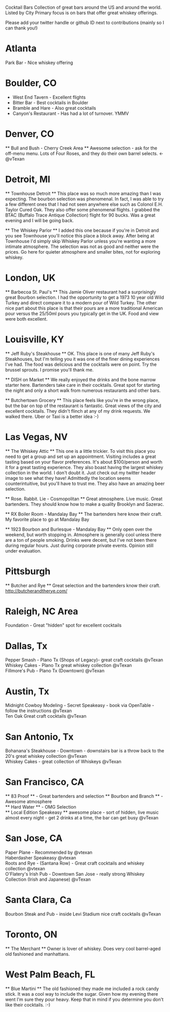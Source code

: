 Cocktail Bars
Collection of great bars around the US and around the world. Listed by City
Primary focus is on bars that offer great whiskey offerings.

Please add your twitter handle or github ID next to contributions (mainly so I can thank you!)

# Atlanta
Park Bar - Nice whiskey offering

# Boulder, CO
* West End Tavern - Excellent flights
* Bitter Bar - Best cocktails in Boulder
* Bramble and Hare - Also great cocktails
* Canyon's Restaurant - Has had a lot of turnover. YMMV

# Denver, CO  
** Bull and Bush - Cherry Creek Area **
Awesome selection - ask for the off-menu menu.  Lots of Four Roses, and they do their own barrel selects. <- @vTexan

# Detroit, MI
** Townhouse Detroit **
This place was so much more amazing than I was expecting. The bourbon selection was phenomenal. In fact, I was able to try a few different ones that I had not seen anywhere else such as Colonol E.H. Taylor Cured Oak. They also offer some phenomenal flights. I grabbed the BTAC (Buffalo Trace Antique Collection) flight for 90 bucks. Was a great evening and I will be going back.

** The Whiskey Parlor **
I added this one because if you're in Detroit and you see Townhouse you'll notice this place a block away. After being at Townhouse I'd simply skip Whiskey Parlor unless you're wanting a more intimate atmosphere. The selection was not as good and neither were the prices. Go here for quieter atmosphere and smaller bites, not for exploring whiskey.

# London, UK
** Barbecoa St. Paul's **
This Jamie Oliver restaurant had a surprisingly great Bourbon selection. I had the opportunity to get a 1973 10 year old Wild Turkey and direct compare it to a modern pour of Wild Turkey. The other nice part about this place is that their pours are a more traditional American pour versus the 25/50ml pours you typically get in the UK. Food and view were both excellent.

# Louisville, KY
** Jeff Ruby's Steakhouse **
OK. This place is one of many Jeff Ruby's Steakhouses, but I'm telling you it was one of the finer dining experiences I've had. The food was delicious and the cocktails were on point. Try the brussel sprouts. I promise you'll thank me.

** DISH on Market **
We really enjoyed the drinks and the bone marrow starter here. Bartenders take care in their cocktails. Great spot for starting the night and only a short walk from numerous restaurants and other bars.

** Butchertown Grocery **
This place feels like you're in the wrong place, but the bar on top of the restaurant is fantastic. Great views of the city and excellent cocktails. They didn't flinch at any of my drink requests. We walked there. Uber or Taxi is a better idea :-)

# Las Vegas, NV

** The Whiskey Attic **
This one is a little trickier. To visit this place you need to get a group and set up an appointment. Visiting includes a great tasting based on your flavor preferences. It's about $100/person and worth it for a great tasting experience.
They also boast having the largest whiskey collection in the world. I don't doubt it. Just check out my twitter header image to see what they have! Admittedly the location seems counterintuitive, but you'll have to trust me. They also have an amazing beer selection.

** Rose. Rabbit. Lie - Cosmopolitan **
Great atmosphere. Live music. Great bartenders.
They should know how to make a quality Brooklyn and Sazerac.

** RX Boiler Room - Mandalay Bay **
The bartenders here know their craft. My favorite place to go at Mandalay Bay

** 1923 Bourbon and Burlesque - Mandalay Bay **
Only open over the weekend, but worth stopping in. Atmosphere is generally cool unless there are a ton of people smoking. Drinks were decent, but I've not been there during regular hours. Just during corporate private events. Opinion still under evaluation.

# Pittsburgh
** Butcher and Rye ** 
Great selection and the bartenders know their craft.
http://butcherandtherye.com/

# Raleigh, NC Area
Foundation - Great "hidden" spot for excellent cocktails

# Dallas, Tx
Pepper Smash - Plano Tx (Shops of Legacy)-  great craft cocktails @vTexan  
Whiskey Cakes - Plano Tx great whiskey collection @vTexan  
Fillmore's Pub - Plano Tx (Downtown) @vTexan  

# Austin, Tx
Midnight Cowboy Modeling - Secret Speakeasy - book via OpenTable - follow the instructions @vTexan  
Ten Oak Great craft cocktails @vTexan  

# San Antonio, Tx
Bohanana's Steakhouse - Downtown - downstairs bar is a throw back to the 20's great whiskey collection @vTexan  
Whiskey Cakes - great collection of Whiskeys @vTexan    

# San Francisco, CA
** 83 Proof ** - Great bartenders and selection
** Bourbon and Branch ** - Awesome atmosphere   
** Hard Water ** - OMG Selection  
** Local Edition Speakeasy ** awesome place - sort of hidden, live music almost every night - get 2 drinks at a time, the bar can get busy @vTexan  

# San Jose, CA
Paper Plane - Recommended by @vtexan  
Haberdasher Speakeasy  @vtexan  
Roots and Rye - (Santana Row) - Great craft cocktails and whiskey collection  @vtexan  
O'Flatery's Irish Pub - Downtown San Jose - really strong Whiskey Collection (Irish and Japanese)  @vTexan  

# Santa Clara, Ca
Bourbon Steak and Pub - inside Levi Stadium nice craft cocktails @vTexan  

# Toronto, ON
** The Merchant **
Owner is lover of whiskey. Does very cool barrel-aged old fashioned and manhattans.

# West Palm Beach, FL
** Blue Martini **
The old fashioned they made me included a rock candy stick. It was a cool way to include the sugar. Given how my evening there went I'm sure they pour heavy. Keep that in mind if you determine you don't like their cocktails. :-)
